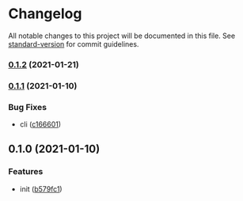 # Changelog

All notable changes to this project will be documented in this file. See [standard-version](https://github.com/conventional-changelog/standard-version) for commit guidelines.

### [0.1.2](https://github.com/UniversalNotification/universal-notification-js/compare/v0.1.1...v0.1.2) (2021-01-21)

### [0.1.1](https://github.com/UniversalNotification/universal-notification-js/compare/v0.1.0...v0.1.1) (2021-01-10)


### Bug Fixes

* cli ([c166601](https://github.com/UniversalNotification/universal-notification-js/commit/c1666010e1594b0a1d05ef8877a5acce9ebf04ec))

## 0.1.0 (2021-01-10)


### Features

* init ([b579fc1](https://github.com/UniversalNotification/universal-notification-js/commit/b579fc1e1c7514c1142f2f4a472bf639e11661f4))

